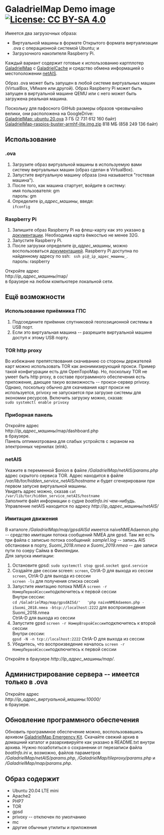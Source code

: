 # GaladrielMap Demo image [![License: CC BY-SA 4.0](https://img.shields.io/badge/License-CC%20BY--SA%204.0-lightgrey.svg)](https://creativecommons.org/licenses/by-sa/4.0/)

Имеется два загрузочных образа:

* Виртуальной машины в формате Открытого формата виртуализации .ova с операционной системой Ubuntu; и
* Загрузочного накопителя Raspberry Pi.

Каждый вариант содержит готовые к использованию картплотер [GaladrielMap](https://vladimirkalachikhin.github.io/Galadriel-map/README.ru-RU) с  [GaladrielCache](https://github.com/VladimirKalachikhin/Galadriel-cache/blob/master/README.ru-RU.md) и средство обмена информацией о местоположении [netAIS](https://github.com/VladimirKalachikhin/netAIS/blob/master/README.ru-RU.md).

Образ .ova может быть запущен в любой системе виртуальных машин (VirtualBox, VMware или другой). Образ Raspberry Pi может быть запущен в виртуальной машине QEMU или с него может быть загружена реальная машина.

Поскольку для пафосного GitHub размеры образов чрезвычайно велики, они расположена на GoogleDrive:  
[GaladrielMap: ubuntu 20.ova](https://is.gd/zZEKmy) 3 ГБ (2 731 612 160 байт)  
[GaladrielMap-raspios-buster-armhf-lite.img.zip](https://is.gd/X2Av92) 818 МБ (858 249 136 байт)

## Использование
### .ova 
1. Загрузите образ виртуальной машины в используемую вами систему виртуальных машин (образ сделан в VirtualBox).
2. Запустите виртуальную машину образа (она называется "гостевая машина").
3. После того, как машина стартует, войдите в систему:  
имя пользователя: gm  
пароль: gm
4. Определите _ip_адрес_машины_, введя:  
`ifconfig`

### Raspberry Pi
1. Запишите образ Raspberry Pi на флеш-карту как это указано [в документации](https://www.raspberrypi.org/documentation/installation/installing-images/README.md). Необходима карта ёмкостью не менее 32G.
2. Запустите Raspberry Pi.
3. После загрузки определите _ip_адрес_машины_, можно воспользоваться [документацией](https://www.raspberrypi.org/documentation/remote-access/ip-address.md). Raspberry Pi доступна по найденному адресу по ssh:  ` ssh pi@_ip_адрес_машины_`.  
пароль: raspberry


Откройте адрес  
http://_ip_адрес_машины_/map/  
в браузере на любом компьютере локальной сети.

## Ещё возможности
### Использование приёмника ГПС
1. Подсоедините приёмник спутниковой геопозиционной системы в USB порт.
2. Если это виртуальная машина -- разрешите виртуальной машине доступ к этому USB порту.

### TOR http proxy
Во избежание препятствования скачиванию со стороны держателей карт можно использовать TOR как анонимизирующий прокси. Пример такой конфигурации есть для OpenTopoMap. Но, поскольку TOR не умеет быть http proxy, в составе программного обеспечения есть приложение, дающее такую возможность -- прокси-сервер privoxy. Однако, поскольку обычно для скачивания карт прокси не используется, privoxy не запускается при загрузке системы для экономии ресурсов. Включить загрузку можно, сказав:  
`sudo systemctl enable privoxy`

### Приборная панель
Откройте адрес  
http://_ip_адрес_машины_/map/dashboard.php  
в браузере.  
Панель оптимизтрована для слабых устройств с экраном на электронных чернилах (eInk).

### netAIS
Укажите в переменной $onion в файле _/GaladrielMap/netAIS/params.php_ адрес скрытого сервиса TOR. Адрес находится в файле _/var/lib/tor/hidden_service_netAIS/hostname_ и будет сгенерировани при первом запуске виртуальной машины.  
Увидеть адрес можно, сказав `cat /var/lib/tor/hidden_service_netAIS/hostname`  
Заполните файл информации о судне _boatInfo.ini_ чем-нибудь.  
Управление netAIS находится по адресу _http://_ip_адрес_машины_/netAIS/_

### Имитация движения
В каталоге _/GaladrielMap/map/gpsdAISd_ имеется naiveNMEAdaemon.php -- средство имитации потока сообщений NMEA для gpsd. Там же есть три файла с записью потока сообщений: _sample1.log_ -- запись AIS обстановки в порту, _Suomi_2018.nmea_ и _Suomi_2019.nmea_ -- две записи пути по озеру Сайма в Финляндии.  
Для запуска имитации:  
1. Остановите gpsd:
`sudo systemctl stop gpsd.socket gpsd.service`
2. Создайте две сессии screen:
`screen`, CtrlA-D для выхода из сессии  
`screen`, CtrlA-D для выхода из сессии  
`screen -ls` для получения списка сессий
3. Запустите имитацию потока NMEA 
`screen -r НомерПервойСессии`подключитесь к первой сессии  
Внутри сессии:  
`cd /GaladrielMap/map/gpsdAISd/'  
'php naiveNMEAdaemon.php -iSuomi_2018.nmea -btcp://localhost:2222` для воспроизведения Suomi_2018.nmea  
CtrlA-D для выхода из сессии
4. Запустите gpsd
`screen -r НомерВторойСессии`подключитесь к второй сессии  
Внутри сессии:  
`gpsd -N -n tcp://localhost:2222`
CtrlA-D для выхода из сессии
5. Убедитесь, что воспроизведение началось
`screen -r НомерПервойСессии`подключитесь к первой сессии  

Откройте в браузере _http://_ip_адрес_машины_/map/_.

## Администрирование сервера -- имеется только в .ova
Откройте адрес  
_http://_ip_адрес_виртуальной_машины_:10000/_  
в браузере.

## Обновление программного обеспечения
Обновить программное обеспечение можно, воспользовавшись архивом [GaladrielMap Emergency Kit](https://github.com/VladimirKalachikhin/Galadriel-map/tree/master/emergencykit). Скачайте свежий архив в домашний каталог и разархивируйте как указано в README.txt внутри архива. Нужно позаботиться о сохранении от перезаписи файла _boatInfo.ini_ и, возможно, файлов параметров _/GaladrielMap/netAIS/params.php_, _/GaladrielMap/tileproxy/params.php_ и _/GaladrielMap/map/params.php_.

## Образ содержит
* Ubuntu 20.04 LTE mini 
* Apache2
* PHP7
* TOR
* gpsd
* privoxy -- отключен по умолчанию
* mc
* другие обычные утилиты и приложения
